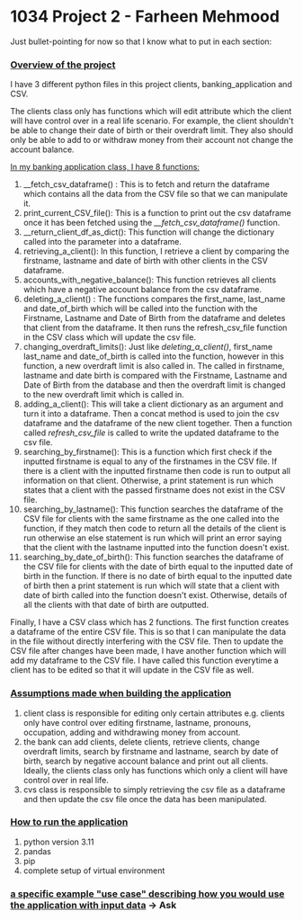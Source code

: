 # 1034 Project 2 - Farheen Mehmood
Just bullet-pointing for now so that I know what to put in each section:
### <u>Overview of the project</u>
I have 3 different python files in this project clients, banking_application and CSV.

The clients class only has functions which will edit attribute which the client will have control over in a real life scenario. For example, the client shouldn't be able to change their date of birth or their overdraft limit. They also should only be able to add to or withdraw money from their account not change the account balance.

<u>In my banking application class, I have 8 functions:</u>
1. __fetch_csv_dataframe() : This is to fetch and return the dataframe which contains all the data from the CSV file so that we can manipulate it.
2. print_current_CSV_file(): This is a function to print out the csv dataframe once it has been fetched using the *__fetch_csv_dataframe()* function.
3. __return_client_df_as_dict(): This function will change the dictionary called into the parameter into a dataframe.
4. retrieving_a_client(): In this function, I retrieve a client by comparing the firstname, lastname and date of birth with other clients in the CSV dataframe.
5. accounts_with_negative_balance(): This function retrieves all clients which have a negative account balance from the csv dataframe.
6. deleting_a_client() : The functions compares the first_name, last_name and date_of_birth which will be called into the function with the Firstname, Lastname and Date of Birth from the dataframe and deletes that client from the dataframe. It then runs the refresh_csv_file function in the CSV class which will update the csv file.
7. changing_overdraft_limits(): Just like *deleting_a_client()*, first_name last_name and date_of_birth is called into the function, however in this function, a new overdraft limit is also called in. The called in firstname, lastname and date birth is compared with the Firstname, Lastname and Date of Birth from the database and then the overdraft limit is changed to the new overdraft limit which is called in.
8. adding_a_client(): This will take a client dictionary as an argument and turn it into a dataframe. Then a concat method is used to join the csv dataframe and the dataframe of the new client together. Then a function called *refresh_csv_file* is called to write the updated dataframe to the csv file. 
9. searching_by_firstname(): This is a function which first check if the inputted firstname is equal to any of the firstnames in the CSV file. If there is a client with the inputted firstname then code is run to output all information on that client. Otherwise, a print statement is run which states that a client with the passed firstname does not exist in the CSV file.
10. searching_by_lastname(): This function searches the dataframe of the CSV file for clients with the same firstname as the one called into the function, if they match then code to return all the details of the client is run otherwise an else statement is run which will print an error saying that the client with the lastname inputted into the function doesn't exist.
11. searching_by_date_of_birth(): This function searches the dataframe of the CSV file for clients with the date of birth equal to the inputted date of birth in the function. If there is no date of birth equal to the inputted date of birth then a print statement is run which will state that a client with date of birth called into the function doesn't exist. Otherwise, details of all the clients with that date of birth are outputted. 

Finally, I have a CSV class which has 2 functions. The first function creates a dataframe of the entire CSV file. This is so that I can manipulate the data in the file without directly interfering with the CSV file. Then to update the CSV file after changes have been made, I have another function which will add my dataframe to the CSV file. I have called this function everytime a client has to be edited so that it will update in the CSV file as well. 
### <u>Assumptions made when building the application</u>
1. client class is responsible for editing only certain attributes e.g. clients only have control over editing firstname, lastname, pronouns, occupation, adding and withdrawing money from account. 
2. the bank can add clients, delete clients, retrieve clients, change overdraft limits, search by firstname and lastname, search by date of birth, search by negative account balance and print out all clients. Ideally, the clients class only has functions which only a client will have control over in real life.
3. cvs class is responsible to simply retrieving the csv file as a dataframe and then update the csv file once the data has been manipulated.
### <u>How to run the application</u>
1. python version 3.11
2. pandas
3. pip
4. complete setup of virtual environment
### <u>a specific example "use case" describing how you would use the application with input data</u> -> Ask